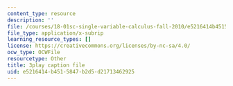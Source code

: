 ```yaml
---
content_type: resource
description: ''
file: /courses/18-01sc-single-variable-calculus-fall-2010/e5216414b4515847b2d5d21713462925_hV5af_07ToE.vtt
file_type: application/x-subrip
learning_resource_types: []
license: https://creativecommons.org/licenses/by-nc-sa/4.0/
ocw_type: OCWFile
resourcetype: Other
title: 3play caption file
uid: e5216414-b451-5847-b2d5-d21713462925
---
```

